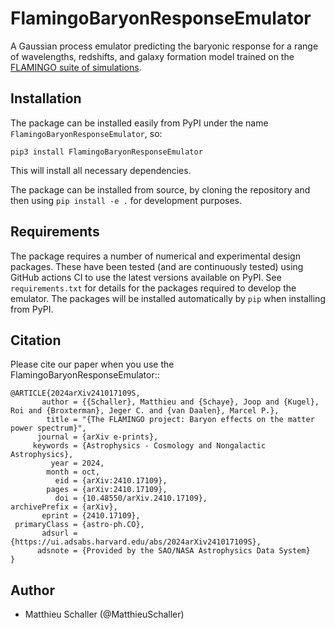 FlamingoBaryonResponseEmulator
==============================

A Gaussian process emulator predicting the baryonic response for a range of
wavelengths, redshifts, and galaxy formation model trained on the [FLAMINGO
suite of simulations](https://flamingo.strw.leidenuniv.nl/).

Installation
------------

The package can be installed easily from PyPI under the name `FlamingoBaryonResponseEmulator`,
so:

```
pip3 install FlamingoBaryonResponseEmulator
```

This will install all necessary dependencies.

The package can be installed from source, by cloning the repository and
then using `pip install -e .` for development purposes.


Requirements
------------

The package requires a number of numerical and experimental design packages.
These have been tested (and are continuously tested) using GitHub actions CI to
use the latest versions available on PyPI. See `requirements.txt` for details
for the packages required to develop the emulator. The packages will be
installed automatically by `pip` when installing from PyPI.

Citation
--------

Please cite our paper when you use the FlamingoBaryonResponseEmulator::

```
@ARTICLE{2024arXiv241017109S,
       author = {{Schaller}, Matthieu and {Schaye}, Joop and {Kugel}, Roi and {Broxterman}, Jeger C. and {van Daalen}, Marcel P.},
        title = "{The FLAMINGO project: Baryon effects on the matter power spectrum}",
      journal = {arXiv e-prints},
     keywords = {Astrophysics - Cosmology and Nongalactic Astrophysics},
         year = 2024,
        month = oct,
          eid = {arXiv:2410.17109},
        pages = {arXiv:2410.17109},
          doi = {10.48550/arXiv.2410.17109},
archivePrefix = {arXiv},
       eprint = {2410.17109},
 primaryClass = {astro-ph.CO},
       adsurl = {https://ui.adsabs.harvard.edu/abs/2024arXiv241017109S},
      adsnote = {Provided by the SAO/NASA Astrophysics Data System}
}
```

Author
------

+ Matthieu Schaller (@MatthieuSchaller)


